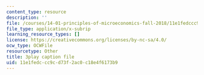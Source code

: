 ```yaml
---
content_type: resource
description: ''
file: /courses/14-01-principles-of-microeconomics-fall-2018/11e1fedccc9cd73f2ac0c18e4f6173b9_osaVeUBA0Qk.srt
file_type: application/x-subrip
learning_resource_types: []
license: https://creativecommons.org/licenses/by-nc-sa/4.0/
ocw_type: OCWFile
resourcetype: Other
title: 3play caption file
uid: 11e1fedc-cc9c-d73f-2ac0-c18e4f6173b9
---
```

